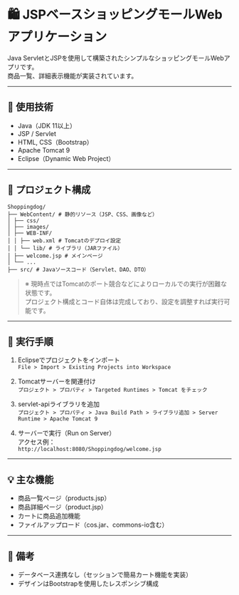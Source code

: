 # 🛍 JSPベースショッピングモールWebアプリケーション

Java ServletとJSPを使用して構築されたシンプルなショッピングモールWebアプリです。  
商品一覧、詳細表示機能が実装されています。

---

## 🔧 使用技術
- Java（JDK 11以上）
- JSP / Servlet
- HTML, CSS（Bootstrap）
- Apache Tomcat 9
- Eclipse（Dynamic Web Project）

---

## 📁 プロジェクト構成
```
Shoppingdog/
├── WebContent/ # 静的リソース（JSP、CSS、画像など）
│ ├── css/
│ ├── images/
│ ├── WEB-INF/
│ │ ├── web.xml # Tomcatのデプロイ設定
│ │ └── lib/ # ライブラリ（JARファイル）
│ ├── welcome.jsp # メインページ
│ └── ...
├── src/ # Javaソースコード（Servlet、DAO、DTO）
```


> ※ 現時点ではTomcatのポート競合などによりローカルでの実行が困難な状態です。  
> プロジェクト構成とコード自体は完成しており、設定を調整すれば実行可能です。

---

## 🚀 実行手順
1. Eclipseでプロジェクトをインポート  
   `File > Import > Existing Projects into Workspace`

2. Tomcatサーバーを関連付け  
   `プロジェクト > プロパティ > Targeted Runtimes > Tomcat をチェック`

3. servlet-apiライブラリを追加  
   `プロジェクト > プロパティ > Java Build Path > ライブラリ追加 > Server Runtime > Apache Tomcat 9`

4. サーバーで実行（Run on Server）  
   アクセス例：  
   `http://localhost:8080/Shoppingdog/welcome.jsp`

---

## 💡 主な機能
- 商品一覧ページ（products.jsp）
- 商品詳細ページ（product.jsp）
- カートに商品追加機能
- ファイルアップロード（cos.jar、commons-io含む）

---

## 📌 備考
- データベース連携なし（セッションで簡易カート機能を実装）
- デザインはBootstrapを使用したレスポンシブ構成
